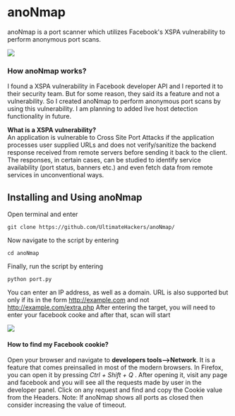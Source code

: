 # anoNmap
anoNmap is a port scanner which utilizes Facebook's XSPA vulnerability to perform anonymous port scans.

<img src='https://i.imgur.com/yhSESMH.png' />

### How anoNmap works?
I found a XSPA vulnerability in Facebook developer API and I reported it to their security team. But for some reason, they said its a feature and not a vulnerability.
So I created anoNmap to perform anonymous port scans by using this vulnerability. I am planning to added live host detection functionality in future.

<b>What is a XSPA vulnerability?</b><br>
An application is vulnerable to Cross Site Port Attacks if the application processes user supplied URLs and does not verify/sanitize the backend response received from remote servers before sending it back to the client.
The responses, in certain cases, can be studied to identify service availability (port status, banners etc.) and even fetch data from remote services in unconventional ways.

## Installing and Using anoNmap
Open terminal and enter
```
git clone https://github.com/UltimateHackers/anoNmap/
```
Now navigate to the script by entering
```
cd anoNmap
```
Finally, run the script by entering
```
python port.py
```
You can enter an IP address, as well as a domain. URL is also supported but only if its in the form http://example.com and not http://example.com/extra.php
After entering the target, you will need to enter your facebook cooke and after that, scan will start
<p><img src='https://i.imgur.com/6fzxlHZ.png' /></p>

#### How to find my Facebook cookie?

Open your browser and navigate to <b>developers tools-->Network</b>. It is a feature that comes preinsalled in most of the modern browsers. In Firefox, you can open it by pressing <i>Ctrl + Shift + Q </i>.
After opening it, visit any page and facebook and you will see all the requests made by user in the developer panel.
Click on any request and find and copy the Cookie value from the Headers.
Note: If anoNmap shows all ports as closed then consider increasing the value of timeout.
